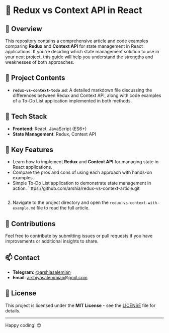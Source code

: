 
# 📝 Redux vs Context API in React

## 📖 Overview
This repository contains a comprehensive article and code examples comparing **Redux** and **Context API** for state management in React applications. If you're deciding which state management solution to use in your next project, this guide will help you understand the strengths and weaknesses of both approaches.

## 🚀 Project Contents
- **`redux-vs-context-todo.md`**: A detailed markdown file discussing the differences between Redux and Context API, along with code examples of a To-Do List application implemented in both methods.

## 🔧 Tech Stack
- **Frontend**: React, JavaScript (ES6+)
- **State Management**: Redux, Context API

## 🌟 Key Features
- Learn how to implement **Redux** and **Context API** for managing state in React applications.
- Compare the pros and cons of using each approach with hands-on examples.
- Simple To-Do List application to demonstrate state management in action.
   `
ttps://github.com/arshia/redux-vs-context-article.git
   ```
2. Navigate to the project directory and open the `redux-vs-context-with-example.md` file to read the full article.

## 🤝 Contributions
Feel free to contribute by submitting issues or pull requests if you have improvements or additional insights to share.

## 📫 Contact
- **Telegram**: [@arshiasalemian](https://t.me/arshiasalemian)
- **Email**: arshiyasalemmian@gmil.com

## 📜 License
This project is licensed under the **MIT License** - see the [LICENSE](LICENSE) file for details.

---

Happy coding! 😊
